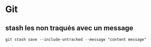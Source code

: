 # Git

## stash les non traqués avec un message

`git stash save --include-untracked --message "content message"`
